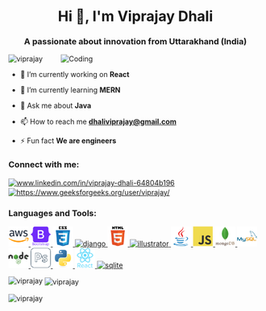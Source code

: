 <h1 align="center">Hi 👋, I'm Viprajay Dhali</h1>
<h3 align="center">A passionate about innovation from Uttarakhand (India)</h3>
<img align = "right" alt="Coding" width ="400" src="https://camo.githubusercontent.com/ea4824240587d8d0d7fea6a17cca6eccc531abb1f5329d6971b07595c96e80fa/68747470733a2f2f70726f6772616d6d696e67696e73696465722e636f6d2f77702d636f6e74656e742f75706c6f6164732f323032332f31302f746563686965732e676966">
<p align="left"> <img src="https://komarev.com/ghpvc/?username=viprajay&label=Profile%20views&color=0e75b6&style=flat" alt="viprajay" /> </p>

- 🔭 I’m currently working on **React**

- 🌱 I’m currently learning **MERN**

- 💬 Ask me about **Java**

- 📫 How to reach me **dhaliviprajay@gmail.com**

- ⚡ Fun fact **We are engineers**

<h3 align="left">Connect with me:</h3>
<p align="left">
<a href="https://linkedin.com/in/www.linkedin.com/in/viprajay-dhali-64804b196" target="blank"><img align="center" src="https://raw.githubusercontent.com/rahuldkjain/github-profile-readme-generator/master/src/images/icons/Social/linked-in-alt.svg" alt="www.linkedin.com/in/viprajay-dhali-64804b196" height="30" width="40" /></a>
<a href="https://auth.geeksforgeeks.org/user/https://www.geeksforgeeks.org/user/viprajay/" target="blank"><img align="center" src="https://raw.githubusercontent.com/rahuldkjain/github-profile-readme-generator/master/src/images/icons/Social/geeks-for-geeks.svg" alt="https://www.geeksforgeeks.org/user/viprajay/" height="30" width="40" /></a>
</p>

<h3 align="left">Languages and Tools:</h3>
<p align="left"> <a href="https://aws.amazon.com" target="_blank" rel="noreferrer"> <img src="https://raw.githubusercontent.com/devicons/devicon/master/icons/amazonwebservices/amazonwebservices-original-wordmark.svg" alt="aws" width="40" height="40"/> </a> <a href="https://getbootstrap.com" target="_blank" rel="noreferrer"> <img src="https://raw.githubusercontent.com/devicons/devicon/master/icons/bootstrap/bootstrap-plain-wordmark.svg" alt="bootstrap" width="40" height="40"/> </a> <a href="https://www.w3schools.com/css/" target="_blank" rel="noreferrer"> <img src="https://raw.githubusercontent.com/devicons/devicon/master/icons/css3/css3-original-wordmark.svg" alt="css3" width="40" height="40"/> </a> <a href="https://www.djangoproject.com/" target="_blank" rel="noreferrer"> <img src="https://cdn.worldvectorlogo.com/logos/django.svg" alt="django" width="40" height="40"/> </a> <a href="https://www.w3.org/html/" target="_blank" rel="noreferrer"> <img src="https://raw.githubusercontent.com/devicons/devicon/master/icons/html5/html5-original-wordmark.svg" alt="html5" width="40" height="40"/> </a> <a href="https://www.adobe.com/in/products/illustrator.html" target="_blank" rel="noreferrer"> <img src="https://www.vectorlogo.zone/logos/adobe_illustrator/adobe_illustrator-icon.svg" alt="illustrator" width="40" height="40"/> </a> <a href="https://www.java.com" target="_blank" rel="noreferrer"> <img src="https://raw.githubusercontent.com/devicons/devicon/master/icons/java/java-original.svg" alt="java" width="40" height="40"/> </a> <a href="https://developer.mozilla.org/en-US/docs/Web/JavaScript" target="_blank" rel="noreferrer"> <img src="https://raw.githubusercontent.com/devicons/devicon/master/icons/javascript/javascript-original.svg" alt="javascript" width="40" height="40"/> </a> <a href="https://www.mongodb.com/" target="_blank" rel="noreferrer"> <img src="https://raw.githubusercontent.com/devicons/devicon/master/icons/mongodb/mongodb-original-wordmark.svg" alt="mongodb" width="40" height="40"/> </a> <a href="https://www.mysql.com/" target="_blank" rel="noreferrer"> <img src="https://raw.githubusercontent.com/devicons/devicon/master/icons/mysql/mysql-original-wordmark.svg" alt="mysql" width="40" height="40"/> </a> <a href="https://nodejs.org" target="_blank" rel="noreferrer"> <img src="https://raw.githubusercontent.com/devicons/devicon/master/icons/nodejs/nodejs-original-wordmark.svg" alt="nodejs" width="40" height="40"/> </a> <a href="https://www.photoshop.com/en" target="_blank" rel="noreferrer"> <img src="https://raw.githubusercontent.com/devicons/devicon/master/icons/photoshop/photoshop-line.svg" alt="photoshop" width="40" height="40"/> </a> <a href="https://www.python.org" target="_blank" rel="noreferrer"> <img src="https://raw.githubusercontent.com/devicons/devicon/master/icons/python/python-original.svg" alt="python" width="40" height="40"/> </a> <a href="https://reactjs.org/" target="_blank" rel="noreferrer"> <img src="https://raw.githubusercontent.com/devicons/devicon/master/icons/react/react-original-wordmark.svg" alt="react" width="40" height="40"/> </a> <a href="https://www.sqlite.org/" target="_blank" rel="noreferrer"> <img src="https://www.vectorlogo.zone/logos/sqlite/sqlite-icon.svg" alt="sqlite" width="40" height="40"/> </a> </p>

<p><img align="left" src="https://github-readme-stats.vercel.app/api/top-langs?username=viprajay&show_icons=true&locale=en&layout=compact" alt="viprajay" /></p>

<p>&nbsp;<img align="center" src="https://github-readme-stats.vercel.app/api?username=viprajay&show_icons=true&locale=en" alt="viprajay" /></p>

<p><img align="center" src="https://github-readme-streak-stats.herokuapp.com/?user=viprajay&" alt="viprajay" /></p>
